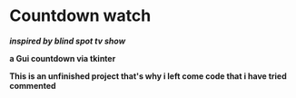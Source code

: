 # Countdown watch 
***inspired by blind spot tv show***

**a Gui countdown via tkinter**

**This is an unfinished project that's why i left come code that i have tried commented** 
